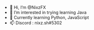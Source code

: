 - 👋 Hi, I’m @NixzFX
- 👀 I’m interested in trying learning Java
- 🌱 Currently learning Python, JavaScript
- 📫 Discord : nixz.sh#5302
